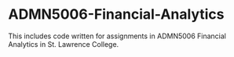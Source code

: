 # ADMN5006-Financial-Analytics

This includes code written for assignments in ADMN5006 Financial Analytics in St. Lawrence College.
